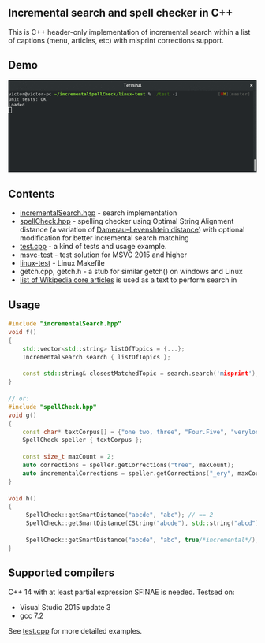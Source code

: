 ## Incremental search and spell checker in C++

This is C++ header-only implementation of incremental search within a list of captions (menu, articles, etc) with misprint corrections support. 

## Demo

![./test -i](linux-test/demo.gif)

## Contents

 * [incrementalSearch.hpp](incrementalSearch.hpp) - search implementation
 * [spellCheck.hpp](spellCheck.hpp) - spelling checker using Optimal String Alignment distance (a variation of [Damerau–Levenshtein distance](https://en.wikipedia.org/wiki/Damerau%E2%80%93Levenshtein_distance)) with optional modification for better incremental search matching
 * [test.cpp](test.cpp) - a kind of tests and usage example.
 * [msvc-test](msvc-test) - test solution for MSVC 2015 and higher
 * [linux-test](linux-test) - Linux Makefile
 * getch.cpp, getch.h - a stub for similar getch() on windows and Linux
 * [list of Wikipedia core articles](https://github.com/victor-istomin/incrementalSpellCheck/blob/master/wikipedia.txt) is used as a text to perform search in

## Usage

 ```cpp
 #include "incrementalSearch.hpp"
 void f()
 {
     std::vector<std::string> listOfTopics = {...};
     IncrementalSearch search { listOfTopics };
     
     const std::string& closestMatchedTopic = search.search('misprint');     
 }
 
 // or:
 #include "spellCheck.hpp"
 void g()
 {
     const char* textCorpus[] = {"one two, three", "Four.Five", "verylongword"};
     SpellCheck speller { textCorpus };
     
     const size_t maxCount = 2;
     auto corrections = speller.getCorrections("tree", maxCount);                  // "three"
     auto incrementalCorrections = speller.getCorrections("_ery", maxCount, true); // "_ery" -> "very.*" -> "verylongword"
 }
 
 void h()
 {
      SpellCheck::getSmartDistance("abcde", "abc"); // == 2
      SpellCheck::getSmartDistance(CString("abcde"), std::string("abcd"));

      SpellCheck::getSmartDistance("abcde", "abc", true/*incremental*/); // == 0, "abc" -> "abc.*" -> "abcde"
 }
 ```

 ## Supported compilers

C++ 14 with at least partial expression SFINAE is needed. Testsed on:
  * Visual Studio 2015 update 3
  * gcc 7.2

 See [test.cpp](test.cpp) for more detailed examples.
